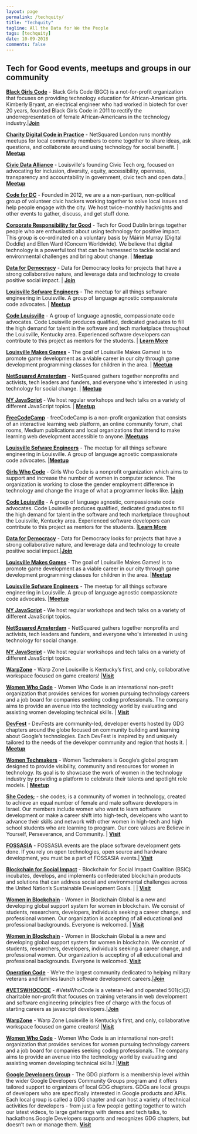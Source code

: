 ```yaml
---
layout: page
permalink: /techquity/
title: "Techquity"
tagline: All the Data for We the People
tags: [techquity]
date: 10-09-2018
comments: false
---
```

## Tech for Good events, meetups and groups in our community

[__Black Girls Code__](http://www.blackgirlscode.com/) - Black Girls Code (BGC) is a not-for-profit organization that focuses on providing technology education for African-American girls. Kimberly Bryant, an electrical engineer who had worked in biotech for over 20 years, founded Black Girls Code in 2011 to rectify the underrepresentation of female African-Americans in the technology industry.|[__Join__](http://www.blackgirlscode.com/volunteer-signup.html)

[__Charity Digital Code in Practice__](https://www.meetup.com/en-US/netsquaredlondon/) - NetSquared London runs monthly meetups for local community members to come together to share ideas, ask questions, and collaborate around using technology for social benefit. | [__Meetup__](https://www.meetup.com/en-US/netsquaredlondon/)

[__Civic Data Alliance__](http://civicdataalliance.org) - Louisville's founding Civic Tech org, focused on advocating for inclusion, diversity, equity, accessibility, openness, transparency and accountability in government, civic tech and open data.| [__Meetup__](https://www.meetup.com/Civic-Data-Alliance)

[__Code for DC__](https://codefordc.org/index.html) - Founded in 2012, we are a a non-partisan, non-political group of volunteer civic hackers working together to solve local issues and help people engage with the city. We host twice-monthly hacknights and other events to gather, discuss, and get stuff done.

[__Corporate Responsibility for Good__](https://www.meetup.com/en-US/TechForGood-Dublin/) - Tech for Good Dublin brings together people who are enthusiastic about using technology for positive impact. This group is co-ordinated on a voluntary basis by Máirin Murray (Digital Doddle) and Ellen Ward (Concern Worldwide). We believe that digital technology is a powerful tool that can be harnessed to tackle social and environmental challenges and bring about change. | [__Meetup__](https://www.meetup.com/en-US/TechForGood-Dublin/)

[__Data for Democracy__](http://datafordemocracy.org) - Data for Democracy looks for projects that have a strong collaborative nature, and leverage data and technology to create positive social impact. | [__Join__](http://datafordemocracy.org/contact.html)

[__Louisville Sofware Engineers__](https://www.meetup.com/Louisville-Software-Engineering/) - The meetup for all things software engineering in Louisville. A group of language agnostic compassionate code advocates. | [__Meetup__](https://www.meetup.com/Louisville-Software-Engineering/)

[__Code Louisville__](https://codelouisville.org/) - A group of language agnostic, compassionate code advocates. Code Louisville produces qualified, dedicated graduates to fill the high demand for talent in the software and tech marketplace throughout the Louisville, Kentucky area. Experienced software developers can contribute to this project as mentors for the students. | [__Learn More__](https://codelouisville.org/mentor)  

[__Louisville Makes Games__](louisvillemakesgames.org/) - The goal of Louisville Makes Games! is to promote game development as a viable career in our city through game development programming classes for children in the area. | [__Meetup__](https://www.meetup.com/LouisvilleMakesGames/)   

[__NetSquared Amsterdam__](https://www.meetup.com/nl-NL/NetSquared-Amsterdam) - NetSquared gathers together nonprofits and activists, tech leaders and funders, and everyone who's interested in using technology for social change. | [__Meetup__](https://www.meetup.com/nl-NL/NetSquared-Amsterdam)

[__NY JavaScript__](https://www.meetup.com/NY-JavaScript/) - We host regular workshops and tech talks on a variety of different JavaScript topics. | [__Meetup__](https://www.meetup.com/NY-JavaScript/)

[__FreeCodeCamp__](http://freecodecamp.org) - freeCodeCamp is a non-profit organization that consists of an interactive learning web platform, an online community forum, chat rooms, Medium publications and local organizations that intend to make learning web development accessible to anyone.|[__Meetups__](https://study-group-directory.freecodecamp.org/)

[__Louisville Sofware Engineers__](https://www.meetup.com/Louisville-Software-Engineering/) - The meetup for all things software engineering in Louisville. A group of language agnostic compassionate code advocates. |[__Meetup__](https://www.meetup.com/Louisville-Software-Engineering/)

[__Girls Who Code__](https://girlswhocode.com/) - Girls Who Code is a nonprofit organization which aims to support and increase the number of women in computer science. The organization is working to close the gender employment difference in technology and change the image of what a programmer looks like. |[__Join__](https://girlswhocode.com/volunteer/)

[__Code Louisville__](https://codelouisville.org/) - A group of language agnostic, compassionate code advocates. Code Louisville produces qualified, dedicated graduates to fill the high demand for talent in the software and tech marketplace throughout the Louisville, Kentucky area. Experienced software developers can contribute to this project as mentors for the students. |[__Learn More__](https://codelouisville.org/mentor)  

[__Data for Democracy__](http://datafordemocracy.org) - Data for Democracy looks for projects that have a strong collaborative nature, and leverage data and technology to create positive social impact.|[__Join__](http://datafordemocracy.org/contact.html)

[__Louisville Makes Games__](louisvillemakesgames.org/) - The goal of Louisville Makes Games! is to promote game development as a viable career in our city through game development programming classes for children in the area. |[__Meetup__](https://www.meetup.com/LouisvilleMakesGames/)   

[__Louisville Sofware Engineers__](https://www.meetup.com/Louisville-Software-Engineering/) - The meetup for all things software engineering in Louisville. A group of language agnostic compassionate code advocates. |[__Meetup__](https://www.meetup.com/Louisville-Software-Engineering/)

[__NY JavaScript__](https://www.meetup.com/NY-JavaScript/) - We host regular workshops and tech talks on a variety of different JavaScript topics.

[__NetSquared Amsterdam__](https://www.meetup.com/nl-NL/NetSquared-Amsterdam) - NetSquared gathers together nonprofits and activists, tech leaders and funders, and everyone who's interested in using technology for social change.

[__NY JavaScript__](https://www.meetup.com/NY-JavaScript/) - We host regular workshops and tech talks on a variety of different JavaScript topics.

[__WarpZone__](http://louisvillemakesgames.org/warpzone/) - Warp Zone Louisville is Kentucky’s first, and only, collaborative workspace focused on game creators! |[__Visit__](http://louisvillemakesgames.org/warpzone/) 

[__Women Who Code__](https://www.womenwhocode.com/) - Women Who Code is an international non-profit organization that provides services for women pursuing technology careers and a job board for companies seeking coding professionals. The company aims to provide an avenue into the technology world by evaluating and assisting women developing technical skills. | [__Visit__](https://www.womenwhocode.com/) 

[__DevFest__](https://devfest.withgoogle.com/) - DevFests are community-led, developer events hosted by GDG chapters around the globe focused on community building and learning about Google’s technologies. Each DevFest is inspired by and uniquely tailored to the needs of the developer community and region that hosts it. | [__Meetup__](https://devfest.withgoogle.com/)

[__Women Techmakers__](https://www.womentechmakers.com/) - Women Techmakers is Google’s global program designed to provide visibility, community and resources for women in technology. Its goal is to showcase the work of women in the technology industry by providing a platform to celebrate their talents and spotlight role models. | [__Meetup__](https://www.womentechmakers.com/)

[__She Codes;__](https://she-codes.org/) - she codes; is a community of women in technology, created to achieve an equal number of female and male software developers in Israel. Our members include women who want to learn software development or make a career shift into high-tech, developers who want to advance their skills and network with other women in high-tech and high school students who are learning to program. Our core values are Believe in Yourself, Perseverance, and Community. | [__Visit__](https://she-codes.org/)

[__FOSSASIA__](https://events.fossasia.org/) - FOSSASIA events are the place software development gets done. If you rely on open technologies, open source and hardware development, you must be a part of FOSSASIA events.| [__Visit__](https://events.fossasia.org/) 

[__Blockchain for Social Impact__](https://www.blockchainforsocialimpact.com/) - Blockchain for Social Impact Coalition (BSIC) incubates, develops, and implements confederated blockchain products and solutions that can address social and environmental challenges across the United Nation’s Sustainable Development Goals. |  | [__Visit__](https://www.blockchainforsocialimpact.com/contact/)

[__Women in Blockchain__](https://womeninblockchainglobal.org/) - Women in Blockchain Global is a new and developing global support system for women in blockchain. We consist of students, researchers, developers, individuals seeking a career change, and professional women. Our organization is accepting of all educational and professional backgrounds. Everyone is welcomed. | [__Visit__](https://womeninblockchainglobal.org/index.html)

[__Women in Blockchain__](https://womeninblockchainglobal.org/) - Women in Blockchain Global is a new and developing global support system for women in blockchain. We consist of students, researchers, developers, individuals seeking a career change, and professional women. Our organization is accepting of all educational and professional backgrounds. Everyone is welcomed. [__Visit__](https://womeninblockchainglobal.org/index.html)

[__Operation Code__](https://operationcode.org/) - We're the largest community dedicated to helping military veterans and families launch software development careers.|[__Join__](https://operationcode.org/signup) 

[__#VETSWHOCODE__](https://vetswhocode.io/) - #VetsWhoCode is a veteran-led and operated 501(c)(3) charitable non-profit that focuses on training veterans in web development and software engineering principles free of charge with the focus of starting careers as javascript developers.|[__Join__](https://vetswhocode.io/apply/) 

[__WarpZone__](louisvillemakesgames.org/warpzone/) - Warp Zone Louisville is Kentucky’s first, and only, collaborative workspace focused on game creators! |[__Visit__](louisvillemakesgames.org/warpzone/) 

[__Women Who Code__](https://www.womenwhocode.com/) - Women Who Code is an international non-profit organization that provides services for women pursuing technology careers and a job board for companies seeking coding professionals. The company aims to provide an avenue into the technology world by evaluating and assisting women developing technical skills.! |[__Visit__](https://www.womenwhocode.com/) 

[__Google Developers Group__](https://developers.google.com/programs/community/gdg/) - The GDG platform is a membership level within the wider Google Developers Community Groups program and it offers tailored support to organizers of local GDG chapters. GDGs are local groups of developers who are specifically interested in Google products and APIs. Each local group is called a GDG chapter and can host a variety of technical activities for developers - from just a few people getting together to watch our latest videos, to large gatherings with demos and tech talks, to hackathons.Google Developers supports and recognizes GDG chapters, but doesn’t own or manage them. [__Visit__](https://developers.google.com/programs/community/gdg/apply/)

